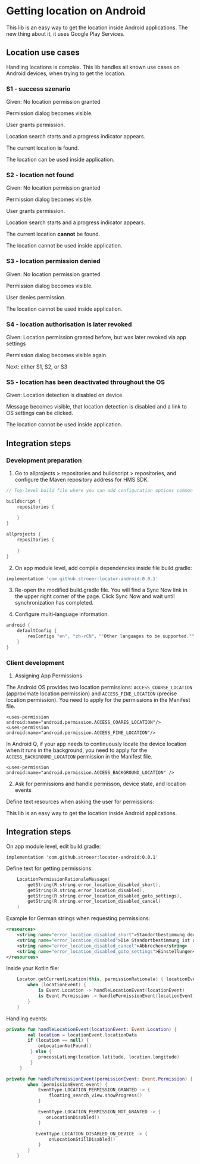 # Getting location on Android

This lib is an easy way to get the location inside Android applications. The new thing about it, it uses Google Play Services.

## Location use cases

Handling locations is complex. This lib handles all known use cases on Android devices, when trying to get the location.

### S1 - success szenario

Given: No location permission granted

Permission dialog becomes visible.

User grants permission.

Location search starts and a progress indicator appears.

The current location __is__ found.

The location can be used inside application.

### S2 - location not found

Given: No location permission granted

Permission dialog becomes visible.

User grants permission.

Location search starts and a progress indicator appears.

The current location __cannot__ be found.

The location cannot be used inside application.

### S3 - location permission denied

Given: No location permission granted

Permission dialog becomes visible.

User denies permission.

The location cannot be used inside application.

### S4 - location authorisation is later revoked

Given: Location permission granted before, but was later revoked via app settings

Permission dialog becomes visible again.

Next: either S1, S2, or S3

### S5 - location has been deactivated throughout the OS

Given: Location detection is disabled on device.

Message becomes visible, that location detection is disabled and a link to OS settings can be clicked.

The location cannot be used inside application.

## Integration steps

### Development preparation

1. Go to allprojects > repositories and buildscript > repositories, and configure the Maven repository address for HMS SDK.

```gradle
// Top-level build file where you can add configuration options common to all sub-projects/modules.

buildscript {
    repositories {
        
    }
}

allprojects {
    repositories {
        
    }
}
```

2. On app module level, add compile dependencies inside file build.gradle:

```gradle
implementation 'com.github.stroeer:locator-android:0.0.1'
```

3. Re-open the modified build.gradle file. You will find a Sync Now link in the upper right corner of the page. Click Sync Now and wait until synchronization has completed.

4. Configure multi-language information.

```gradle
android {
    defaultConfig {
        resConfigs "en", "zh-rCN"，""Other languages to be supported.""
    }
}
```

### Client development

1. Assigning App Permissions

The Android OS provides two location permissions: `ACCESS_COARSE_LOCATION` (approximate location
permission) and `ACCESS_FINE_LOCATION` (precise location permission). You need to apply for the
permissions in the Manifest file.

```
<uses-permission android:name="android.permission.ACCESS_COARES_LOCATION"/>
<uses-permission android:name="android.permission.ACCESS_FINE_LOCATION"/>
```

In Android Q, if your app needs to continuously locate the device location when it runs in the
background, you need to apply for the `ACCESS_BACKGROUND_LOCATION` permission in the Manifest file.

```
<uses-permission android:name="android.permission.ACCESS_BACKGROUND_LOCATION" />
```

2. Ask for permissions and handle permisson, device state, and location events

Define text resources when asking the user for permissions:

This lib is an easy way to get the location inside Android applications.

## Integration steps

On app module level, edit build.gradle:

```
implementation 'com.github.stroeer:locator-android:0.0.1'
```

Define text for getting permissions:

```kotlin
    LocationPermissionRationaleMessage(
        getString(R.string.error_location_disabled_short),
        getString(R.string.error_location_disabled),
        getString(R.string.error_location_disabled_goto_settings),
        getString(R.string.error_location_disabled_cancel)
    )
```

Example for German strings when requesting permissions:
```xml
<resources>
    <string name="error_location_disabled_short">Standortbestimmung deaktiviert</string>
    <string name="error_location_disabled">Die Standortbestimmung ist auf Ihrem Gerät deaktiviert. Sie können dies unter Einstellungen ändern.</string>
    <string name="error_location_disabled_cancel">Abbrechen</string>
    <string name="error_location_disabled_goto_settings">Einstellungen</string>
</resources>
```

Inside your Kotlin file:

```kotlin
    Locator.getCurrentLocation(this, permissionRationale) { locationEvent ->
        when (locationEvent) {
            is Event.Location -> handleLocationEvent(locationEvent)
            is Event.Permission -> handlePermissionEvent(locationEvent)
        }
    }
```

Handling events:

```kotlin
private fun handleLocationEvent(locationEvent: Event.Location) {
        val location = locationEvent.locationData
        if (location == null) {
            onLocationNotFound()
         } else {
            processLatLong(location.latitude, location.longitude)
         }
     }
```

```kotlin
private fun handlePermissionEvent(permissionEvent: Event.Permission) {
        when (permissionEvent.event) {
            EventType.LOCATION_PERMISSION_GRANTED -> {
                floating_search_view.showProgress()
            }

            EventType.LOCATION_PERMISSION_NOT_GRANTED -> {
               onLocationDisabled()
            }

           EventType.LOCATION_DISABLED_ON_DEVICE -> {
                onLocationStillDisabled()
            }
        }
    }
```
